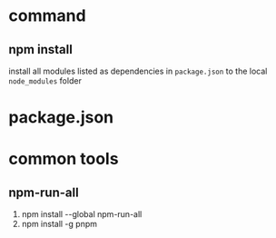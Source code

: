 
# command

## npm install
install all modules listed as dependencies in `package.json` to the local `node_modules` folder


# package.json




# common tools

## npm-run-all

1. npm install --global npm-run-all
2. npm install -g pnpm
